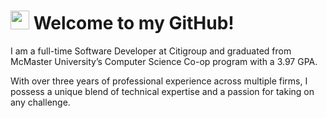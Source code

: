 <h1><img src="https://emojis.slackmojis.com/emojis/images/1500426137/2648/allo-tongue.gif?1500426137" width="30"/> Welcome to my GitHub!</h1>

I am a full-time Software Developer at Citigroup and graduated from McMaster University’s Computer Science Co-op program with a 3.97 GPA.

With over three years of professional experience across multiple firms, I possess a unique blend of technical expertise and a passion for taking on any challenge.
